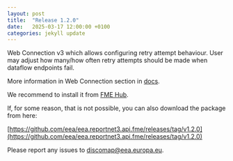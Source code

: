 ```yaml
---
layout: post
title:  "Release 1.2.0"
date:   2025-03-17 12:00:00 +0100
categories: jekyll update
---
```


Web Connection v3 which allows configuring retry attempt behaviour. User may adjust how many/how often retry attempts should be made when dataflow endpoints fail.

More information in Web Connection section in [docs](https://eea.github.io/eea.reportnet3.api.fme/assets/documentation/help/reader-parameters.html).

We recommend to install it from [FME Hub](https://hub.safe.com/publishers/eea).

If, for some reason, that is not possible, you can also download the package from here:

[https://github.com/eea/eea.reportnet3.api.fme/releases/tag/v1.2.0](https://github.com/eea/eea.reportnet3.api.fme/releases/tag/v1.2.0)

Please report any issues to [discomap@eea.europa.eu](mailto:discomap@eea.europa.eu?subject=Reportnet3%20FME%20Package).
